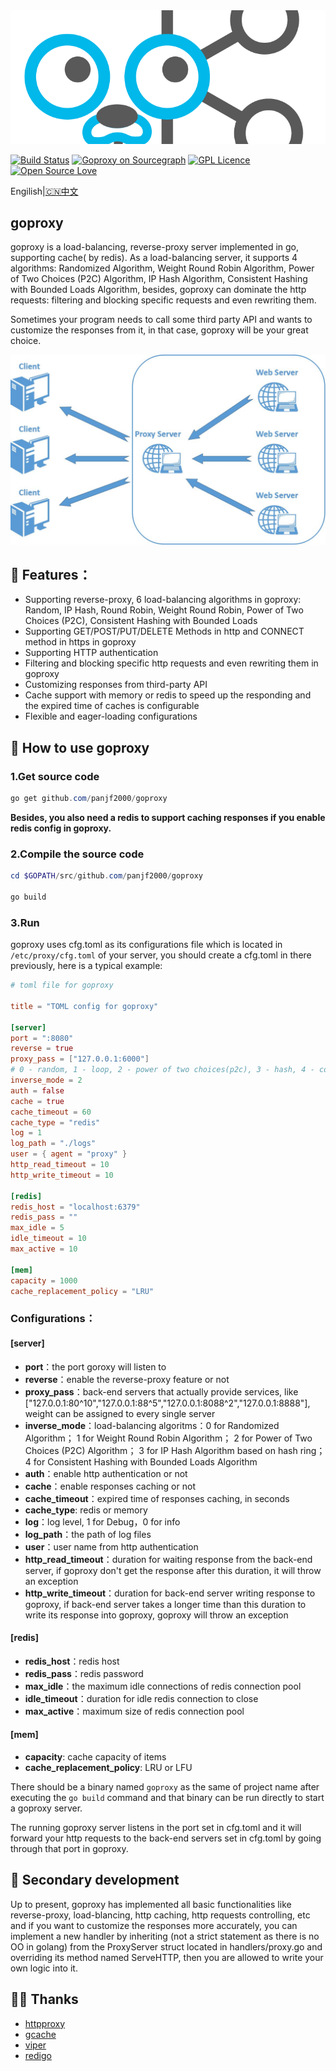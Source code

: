<div align="center"><img src="https://raw.githubusercontent.com/panjf2000/logos/master/goproxy/logo.png"/></div>

[![Build Status](https://travis-ci.org/panjf2000/goproxy.svg?branch=master)](https://travis-ci.org/panjf2000/goproxy)
[![Goproxy on Sourcegraph](https://sourcegraph.com/github.com/panjf2000/goproxy/-/badge.svg)](https://sourcegraph.com/github.com/panjf2000/goproxy?badge)
[![GPL Licence](https://badges.frapsoft.com/os/gpl/gpl.svg?v=103)](https://opensource.org/licenses/GPL-3.0/)
[![Open Source Love](https://badges.frapsoft.com/os/v2/open-source.svg?v=103)](https://github.com/ellerbrock/open-source-badges/)

Engilish|[🇨🇳中文](README_ZH.md)

## goproxy

goproxy is a load-balancing, reverse-proxy server implemented in go, supporting cache( by redis). As a load-balancing server, it supports 4 algorithms: Randomized Algorithm, Weight Round Robin Algorithm, Power of Two Choices (P2C) Algorithm, IP Hash Algorithm, Consistent Hashing with Bounded Loads Algorithm, besides, goproxy can dominate the http requests: filtering and blocking specific requests and even rewriting them.

Sometimes your program needs to call some third party API and wants to customize the responses from it, in that case, goproxy will be your great choice.

![](https://raw.githubusercontent.com/panjf2000/illustrations/master/go/proxy.jpg)

## 🚀 Features：

- Supporting reverse-proxy, 6 load-balancing algorithms in goproxy: Random, IP Hash, Round Robin, Weight Round Robin, Power of Two Choices (P2C), Consistent Hashing with Bounded Loads
- Supporting GET/POST/PUT/DELETE Methods in http and CONNECT method in https in goproxy
- Supporting HTTP authentication
- Filtering and blocking specific http requests and even rewriting them in goproxy
- Customizing responses from third-party API
- Cache support with memory or redis to speed up the responding and the expired time of caches is configurable
- Flexible and eager-loading configurations

## 🎉 How to use goproxy

### 1.Get source code

```powershell
go get github.com/panjf2000/goproxy
```

**Besides, you also need a redis to support caching responses if you enable redis config in goproxy.**

### 2.Compile the source code

```powershell
cd $GOPATH/src/github.com/panjf2000/goproxy

go build
```

### 3.Run

goproxy uses cfg.toml as its configurations file which is located in `/etc/proxy/cfg.toml` of your server, you should create a cfg.toml in there previously, here is a typical example:

```toml
# toml file for goproxy

title = "TOML config for goproxy"

[server]
port = ":8080"
reverse = true
proxy_pass = ["127.0.0.1:6000"]
# 0 - random, 1 - loop, 2 - power of two choices(p2c), 3 - hash, 4 - consistent hashing
inverse_mode = 2
auth = false
cache = true
cache_timeout = 60
cache_type = "redis"
log = 1
log_path = "./logs"
user = { agent = "proxy" }
http_read_timeout = 10
http_write_timeout = 10

[redis]
redis_host = "localhost:6379"
redis_pass = ""
max_idle = 5
idle_timeout = 10
max_active = 10

[mem]
capacity = 1000
cache_replacement_policy = "LRU"
```

### Configurations：
#### [server]
- **port**：the port goroxy will listen to
- **reverse**：enable the reverse-proxy feature or not
- **proxy_pass**：back-end servers that actually provide services, like ["127.0.0.1:80^10","127.0.0.1:88^5","127.0.0.1:8088^2","127.0.0.1:8888"], weight can be assigned to every single server
- **inverse_mode**：load-balancing algoritms：0 for Randomized Algorithm； 1 for Weight Round Robin Algorithm； 2 for Power of Two Choices (P2C) Algorithm； 3 for IP Hash Algorithm based on hash ring； 4 for Consistent Hashing with Bounded Loads Algorithm
- **auth**：enable http authentication or not
- **cache**：enable responses caching or not
- **cache_timeout**：expired time of responses caching, in seconds
- **cache_type**: redis or memory
- **log**：log level, 1 for Debug，0 for info
- **log_path**：the path of log files
- **user**：user name from http authentication
- **http_read_timeout**：duration for waiting response from the back-end server, if goproxy don't get the response after this duration, it will throw an exception
- **http_write_timeout**：duration for back-end server writing response to goproxy, if back-end server takes a longer time than this duration to write its response into goproxy, goproxy will throw an exception

#### [redis]
- **redis_host**：redis host
- **redis_pass**：redis password
- **max_idle**：the maximum idle connections of redis connection pool
- **idle_timeout**：duration for idle redis connection to close
- **max_active**：maximum size of redis connection pool

#### [mem]

- **capacity**: cache capacity of items
- **cache_replacement_policy**: LRU or LFU

There should be a binary named `goproxy` as the same of project name after executing the `go build` command and that binary can be run directly to start a goproxy server.

The running goproxy server listens in the port set in cfg.toml and it will forward your http requests to the back-end servers set in cfg.toml by going through that port in goproxy.

## 🎱 Secondary development

Up to present, goproxy has implemented all basic functionalities like reverse-proxy, load-blancing, http caching, http requests controlling, etc and if you want to customize the responses more accurately, you can implement a new handler by inheriting (not a strict statement as there is no OO in golang) from the ProxyServer struct located in handlers/proxy.go and overriding its method named ServeHTTP, then you are allowed to write your own logic into it.

## 🙏🏻 Thanks

- [httpproxy](https://github.com/sakeven/httpproxy)
- [gcache](https://github.com/bluele/gcache)
- [viper](https://github.com/spf13/viper)
- [redigo](https://github.com/gomodule/redigo)